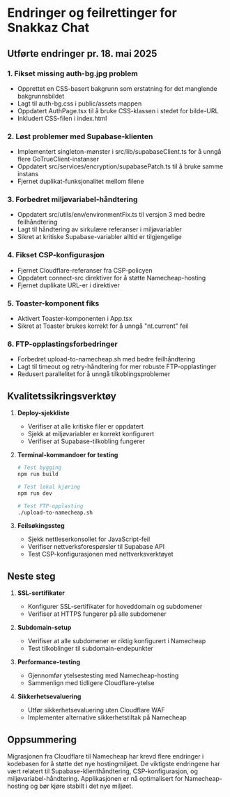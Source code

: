 # Endringer og feilrettinger for Snakkaz Chat

## Utførte endringer pr. 18. mai 2025

### 1. Fikset missing auth-bg.jpg problem
- Opprettet en CSS-basert bakgrunn som erstatning for det manglende bakgrunnsbildet
- Lagt til auth-bg.css i public/assets mappen
- Oppdatert AuthPage.tsx til å bruke CSS-klassen i stedet for bilde-URL
- Inkludert CSS-filen i index.html

### 2. Løst problemer med Supabase-klienten
- Implementert singleton-mønster i src/lib/supabaseClient.ts for å unngå flere GoTrueClient-instanser
- Oppdatert src/services/encryption/supabasePatch.ts til å bruke samme instans
- Fjernet duplikat-funksjonalitet mellom filene

### 3. Forbedret miljøvariabel-håndtering
- Oppdatert src/utils/env/environmentFix.ts til versjon 3 med bedre feilhåndtering
- Lagt til håndtering av sirkulære referanser i miljøvariabler
- Sikret at kritiske Supabase-variabler alltid er tilgjengelige

### 4. Fikset CSP-konfigurasjon
- Fjernet Cloudflare-referanser fra CSP-policyen
- Oppdatert connect-src direktiver for å støtte Namecheap-hosting
- Fjernet duplikate URL-er i direktiver

### 5. Toaster-komponent fiks
- Aktivert Toaster-komponenten i App.tsx
- Sikret at Toaster brukes korrekt for å unngå "nt.current" feil

### 6. FTP-opplastingsforbedringer
- Forbedret upload-to-namecheap.sh med bedre feilhåndtering
- Lagt til timeout og retry-håndtering for mer robuste FTP-opplastinger
- Redusert parallelitet for å unngå tilkoblingsproblemer

## Kvalitetssikringsverktøy

1. **Deploy-sjekkliste**
   - Verifiser at alle kritiske filer er oppdatert
   - Sjekk at miljøvariabler er korrekt konfigurert
   - Verifiser at Supabase-tilkobling fungerer

2. **Terminal-kommandoer for testing**
   ```bash
   # Test bygging
   npm run build
   
   # Test lokal kjøring
   npm run dev
   
   # Test FTP-opplasting
   ./upload-to-namecheap.sh
   ```

3. **Feilsøkingssteg**
   - Sjekk nettleserkonsollet for JavaScript-feil
   - Verifiser nettverksforespørsler til Supabase API
   - Test CSP-konfigurasjonen med nettverksverktøyet

## Neste steg

1. **SSL-sertifikater**
   - Konfigurer SSL-sertifikater for hoveddomain og subdomener
   - Verifiser at HTTPS fungerer på alle subdomener

2. **Subdomain-setup**
   - Verifiser at alle subdomener er riktig konfigurert i Namecheap
   - Test tilkoblinger til subdomain-endepunkter

3. **Performance-testing**
   - Gjennomfør ytelsestesting med Namecheap-hosting
   - Sammenlign med tidligere Cloudflare-ytelse

4. **Sikkerhetsevaluering**
   - Utfør sikkerhetsevaluering uten Cloudflare WAF
   - Implementer alternative sikkerhetstiltak på Namecheap

## Oppsummering

Migrasjonen fra Cloudflare til Namecheap har krevd flere endringer i kodebasen for å støtte det nye hostingmiljøet. De viktigste endringene har vært relatert til Supabase-klienthåndtering, CSP-konfigurasjon, og miljøvariabel-håndtering. Applikasjonen er nå optimalisert for Namecheap-hosting og bør kjøre stabilt i det nye miljøet.

